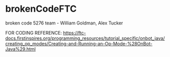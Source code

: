 # brokenCodeFTC
broken code 5276 team - William Goldman, Alex Tucker

FOR CODING REFERENCE: https://ftc-docs.firstinspires.org/programming_resources/tutorial_specific/onbot_java/creating_op_modes/Creating-and-Running-an-Op-Mode-%28OnBot-Java%29.html
